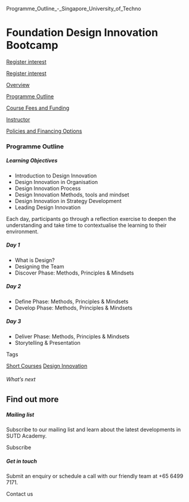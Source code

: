 Programme_Outline_-_Singapore_University_of_Techno



Foundation Design Innovation Bootcamp
=====================================

[Register interest](/admissions/academy/short-courses/short-courses-register-your-interest/?coursename=foundation-design-innovation-bootcamp)

[Register interest](/admissions/academy/short-courses/short-courses-register-your-interest/?coursename=foundation-design-innovation-bootcamp)

[Overview](/course/foundation-design-innovation-bootcamp/#tabs)

[Programme Outline](/course/foundation-design-innovation-bootcamp/programme-outline/#tabs)

[Course Fees and Funding](/course/foundation-design-innovation-bootcamp/course-fees-and-funding/#tabs)

[Instructor](/course/foundation-design-innovation-bootcamp/instructor/#tabs)

[Policies and Financing Options](/course/foundation-design-innovation-bootcamp/policies-and-financing-options/#tabs)

### Programme Outline



##### **Learning Objectives**

* Introduction to Design Innovation
* Design Innovation in Organisation
* Design Innovation Process
* Design Innovation Methods, tools and mindset
* Design Innovation in Strategy Development
* Leading Design Innovation

Each day, participants go through a reflection exercise to deepen the understanding and take time to contextualise the learning to their environment.

##### Day 1

* What is Design?
* Designing the Team
* Discover Phase: Methods, Principles & Mindsets

##### Day 2

* Define Phase: Methods, Principles & Mindsets
* Develop Phase: Methods, Principles & Mindsets

##### Day 3

* Deliver Phase: Methods, Principles & Mindsets
* Storytelling & Presentation

Tags

[Short Courses](/admissions/academy/courses-and-modules/?academy-type-course=780)
[Design Innovation](/admissions/academy/courses-and-modules/?discipline=795)

###### What’s next

Find out more
-------------

##### Mailing list

Subscribe to our mailing list and learn about the latest developments in SUTD Academy.

Subscribe

##### Get in touch

Submit an enquiry or schedule a call with our friendly team at +65 6499 7171.

Contact us

